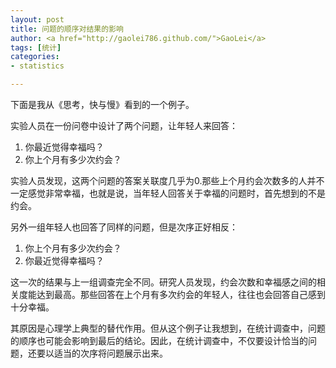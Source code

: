 ```yaml
---
layout: post
title: 问题的顺序对结果的影响
author: <a href="http://gaolei786.github.com/">GaoLei</a>
tags: [统计]
categories:
- statistics

---
```


下面是我从《思考，快与慢》看到的一个例子。

实验人员在一份问卷中设计了两个问题，让年轻人来回答：

1. 你最近觉得幸福吗？
2. 你上个月有多少次约会？

实验人员发现，这两个问题的答案关联度几乎为0.那些上个月约会次数多的人并不一定感觉非常幸福，也就是说，当年轻人回答关于幸福的问题时，首先想到的不是约会。

另外一组年轻人也回答了同样的问题，但是次序正好相反：

1. 你上个月有多少次约会？
2. 你最近觉得幸福吗？

这一次的结果与上一组调查完全不同。研究人员发现，约会次数和幸福感之间的相关度能达到最高。那些回答在上个月有多次约会的年轻人，往往也会回答自己感到十分幸福。

其原因是心理学上典型的替代作用。但从这个例子让我想到，在统计调查中，问题的顺序也可能会影响到最后的结论。因此，在统计调查中，不仅要设计恰当的问题，还要以适当的次序将问题展示出来。



